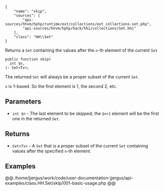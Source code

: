 ``` yamlmeta
{
    "name": "skip",
    "sources": [
        "api-sources/hhvm/hphp/runtime/ext/collections/ext_collections-set.php",
        "api-sources/hhvm/hphp/hack/hhi/collections/Set.hhi"
    ],
    "class": "HH\\Set"
}
```




Returns a ` Set ` containing the values after the `` n ``-th element of the
current ``` Set ```




``` Hack
public function skip(
  int $n,
): Set<Tv>;
```




The returned ` Set ` will always be a proper subset of the current `` Set ``.




` n ` is 1-based. So the first element is 1, the second 2, etc.




## Parameters




+ ` int $n ` - The last element to be skipped; the `` $n+1 `` element will be
  the first one in the returned ``` Set ```.




## Returns




* ` Set<Tv> ` - A `` Set `` that is a proper subset of the current ``` Set ``` containing
  values after the specified ```` n ````-th element.




## Examples










@@ /home/jjergus/work/code/user-documentation-jjergus/api-examples/class.HH.Set/skip/001-basic-usage.php @@
<!-- HHAPIDOC -->

